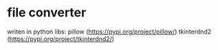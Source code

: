 # file converter

writen in python
libs:   pillow (https://pypi.org/project/pillow/)
        tkinterdnd2 (https://pypi.org/project/tkinterdnd2/)
